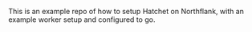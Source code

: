 This is an example repo of how to setup Hatchet on Northflank, with an example worker setup and configured to go.
